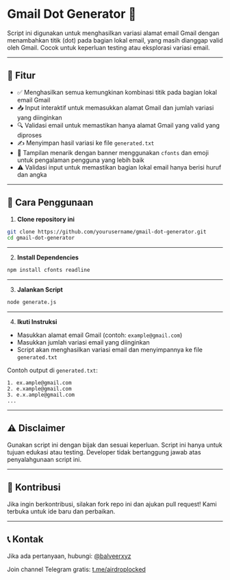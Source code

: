 # Gmail Dot Generator 📧

Script ini digunakan untuk menghasilkan variasi alamat email Gmail dengan menambahkan titik (dot) pada bagian lokal email, yang masih dianggap valid oleh Gmail. Cocok untuk keperluan testing atau eksplorasi variasi email.

---

## 📌 Fitur
- ✅ Menghasilkan semua kemungkinan kombinasi titik pada bagian lokal email Gmail
- 📥 Input interaktif untuk memasukkan alamat Gmail dan jumlah variasi yang diinginkan
- 🔍 Validasi email untuk memastikan hanya alamat Gmail yang valid yang diproses
- ✍️ Menyimpan hasil variasi ke file `generated.txt`
- 🎨 Tampilan menarik dengan banner menggunakan `cfonts` dan emoji untuk pengalaman pengguna yang lebih baik
- ⚠️ Validasi input untuk memastikan bagian lokal email hanya berisi huruf dan angka

---

## 🚀 Cara Penggunaan

1. **Clone repository ini**
```sh
git clone https://github.com/yourusername/gmail-dot-generator.git
cd gmail-dot-generator
```

---

2. **Install Dependencies**
```sh
npm install cfonts readline
```

---

3. **Jalankan Script**
```sh
node generate.js
```

---

4. **Ikuti Instruksi**
- Masukkan alamat email Gmail (contoh: `example@gmail.com`)
- Masukkan jumlah variasi email yang diinginkan
- Script akan menghasilkan variasi email dan menyimpannya ke file `generated.txt`

Contoh output di `generated.txt`:
```
1. ex.ample@gmail.com
2. e.xample@gmail.com
3. e.x.ample@gmail.com
...
```

---

## ⚠️ Disclaimer
Gunakan script ini dengan bijak dan sesuai keperluan. Script ini hanya untuk tujuan edukasi atau testing. Developer tidak bertanggung jawab atas penyalahgunaan script ini.

---

## 🤝 Kontribusi
Jika ingin berkontribusi, silakan fork repo ini dan ajukan pull request! Kami terbuka untuk ide baru dan perbaikan.

---

## 📞 Kontak
Jika ada pertanyaan, hubungi: [@balveerxyz](https://t.me/balveerxyz)

Join channel Telegram gratis: [t.me/airdroplocked](https://t.me/airdroplocked)